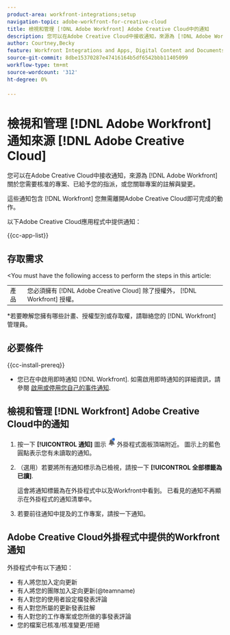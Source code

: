 ```yaml
---
product-area: workfront-integrations;setup
navigation-topic: adobe-workfront-for-creative-cloud
title: 檢視和管理 [!DNL Adobe Workfront] Adobe Creative Cloud中的通知
description: 您可以在Adobe Creative Cloud中接收通知，來源為 [!DNL Adobe Workfront] 關於您需要核准的專案、已給予您的指派，或您關聯專案的註解與變更。
author: Courtney,Becky
feature: Workfront Integrations and Apps, Digital Content and Documents
source-git-commit: 8dbe15370287e47416164b5df6542bbb11405099
workflow-type: tm+mt
source-wordcount: '312'
ht-degree: 0%

---
```


# 檢視和管理 [!DNL Adobe Workfront] 通知來源 [!DNL Adobe Creative Cloud]

您可以在Adobe Creative Cloud中接收通知，來源為 [!DNL Adobe Workfront] 關於您需要核准的專案、已給予您的指派，或您關聯專案的註解與變更。

這些通知包含 [!DNL Workfront] 您無需離開Adobe Creative Cloud即可完成的動作。

以下Adobe Creative Cloud應用程式中提供通知：

{{cc-app-list}}

## 存取需求

&lt;You must have the following access to perform the steps in this article:

<table style="table-layout:auto"> 
 <col> 
 </col> 
 <col> 
 </col> 
 <tbody> 
  <tr> 
   <!--<td role="rowheader">[!DNL Adobe Workfront] plan*</td> 
   <td> <p>[!UICONTROL Pro] or higher</p> </td> 
  </tr> 
  <tr data-mc-conditions=""> 
   <td role="rowheader">[!DNL Adobe Workfront] license*</td> 
   <td> <p>[!UICONTROL Work] or [!UICONTROL Plan]</p> </td> 
  </tr> -->
  <tr> 
   <td role="rowheader">產品</td> 
   <td>您必須擁有 [!DNL Adobe Creative Cloud] 除了授權外， [!DNL Workfront] 授權。</td> 
  </tr> 
 </tbody> 
</table>

&#42;若要瞭解您擁有哪些計畫、授權型別或存取權，請聯絡您的 [!DNL Workfront] 管理員。

## 必要條件

{{cc-install-prereq}}

* 您已在中啟用即時通知 [!DNL Workfront]. 如需啟用即時通知的詳細資訊，請參閱 [啟用或停用您自己的事件通知](/help/quicksilver/workfront-basics/using-notifications/activate-or-deactivate-your-own-event-notifications.md).

## 檢視和管理 [!DNL Workfront] Adobe Creative Cloud中的通知

1. 按一下 **[!UICONTROL 通知]** 圖示 ![通知圖示](assets/cc-plugin-notifications-icon.png) 外掛程式面板頂端附近。 圖示上的藍色圓點表示您有未讀取的通知。
1. （選用）若要將所有通知標示為已檢視，請按一下 **[!UICONTROL 全部標籤為已讀]**.

   這會將通知標籤為在外掛程式中以及Workfront中看到。 已看見的通知不再顯示在外掛程式的通知清單中。

1. 若要前往通知中提及的工作專案，請按一下通知。

## Adobe Creative Cloud外掛程式中提供的Workfront通知

外掛程式中有以下通知：


* 有人將您加入定向更新
* 有人將您的團隊加入定向更新(@teamname)
* 有人對您的使用者設定檔發表評論
* 有人對您所屬的更新發表註解
* 有人對您的工作專案或您所做的事發表評論
* 您的檔案已核准/核准變更/拒絕


